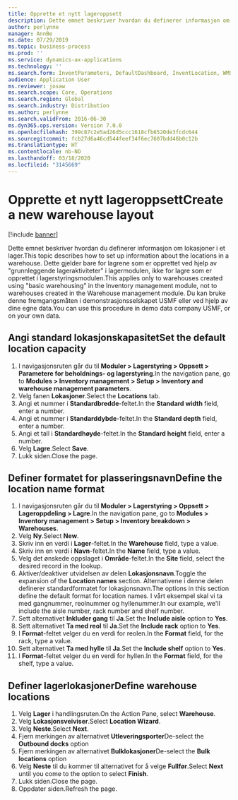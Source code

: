 ```yaml
---
title: Opprette et nytt lageroppsett
description: Dette emnet beskriver hvordan du definerer informasjon om lokasjoner i et lager.
author: perlynne
manager: AnnBe
ms.date: 07/29/2019
ms.topic: business-process
ms.prod: ''
ms.service: dynamics-ax-applications
ms.technology: ''
ms.search.form: InventParameters, DefaultDashboard, InventLocation, WMSLocationWizard
audience: Application User
ms.reviewer: josaw
ms.search.scope: Core, Operations
ms.search.region: Global
ms.search.industry: Distribution
ms.author: perlynne
ms.search.validFrom: 2016-06-30
ms.dyn365.ops.version: Version 7.0.0
ms.openlocfilehash: 399c87c2e5ad26d5ccc1618cfb6520de3fcdc644
ms.sourcegitcommit: fcb27d6a46cd544feef34f6ec7607bdd46b0c12b
ms.translationtype: HT
ms.contentlocale: nb-NO
ms.lasthandoff: 03/18/2020
ms.locfileid: "3145669"
---
```

# <a name="create-a-new-warehouse-layout"></a><span data-ttu-id="2f35d-103">Opprette et nytt lageroppsett</span><span class="sxs-lookup"><span data-stu-id="2f35d-103">Create a new warehouse layout</span></span>

[!include [banner](../../includes/banner.md)]

<span data-ttu-id="2f35d-104">Dette emnet beskriver hvordan du definerer informasjon om lokasjoner i et lager.</span><span class="sxs-lookup"><span data-stu-id="2f35d-104">This topic describes how to set up information about the locations in a warehouse.</span></span> <span data-ttu-id="2f35d-105">Dette gjelder bare for lagrene som er opprettet ved hjelp av "grunnleggende lageraktiviteter" i lagermodulen, ikke for lagre som er opprettet i lagerstyringsmodulen.</span><span class="sxs-lookup"><span data-stu-id="2f35d-105">This applies only to warehouses created using "basic warehousing" in the Inventory management module, not to warehouses created in the Warehouse management module.</span></span> <span data-ttu-id="2f35d-106">Du kan bruke denne fremgangsmåten i demonstrasjonsselskapet USMF eller ved hjelp av dine egne data.</span><span class="sxs-lookup"><span data-stu-id="2f35d-106">You can use this procedure in demo data company USMF, or on your own data.</span></span>


## <a name="set-the-default-location-capacity"></a><span data-ttu-id="2f35d-107">Angi standard lokasjonskapasitet</span><span class="sxs-lookup"><span data-stu-id="2f35d-107">Set the default location capacity</span></span>
1. <span data-ttu-id="2f35d-108">I navigasjonsruten går du til **Moduler > Lagerstyring > Oppsett > Parametere for beholdnings- og lagerstyring**.</span><span class="sxs-lookup"><span data-stu-id="2f35d-108">In the navigation pane, go to **Modules > Inventory management > Setup > Inventory and warehouse management parameters**.</span></span>
2. <span data-ttu-id="2f35d-109">Velg fanen **Lokasjoner**.</span><span class="sxs-lookup"><span data-stu-id="2f35d-109">Select the **Locations** tab.</span></span>
3. <span data-ttu-id="2f35d-110">Angi et nummer i **Standardbredde**-feltet.</span><span class="sxs-lookup"><span data-stu-id="2f35d-110">In the **Standard width** field, enter a number.</span></span>
4. <span data-ttu-id="2f35d-111">Angi et nummer i **Standarddybde**-feltet.</span><span class="sxs-lookup"><span data-stu-id="2f35d-111">In the **Standard depth** field, enter a number.</span></span>
5. <span data-ttu-id="2f35d-112">Angi et tall i **Standardhøyde**-feltet.</span><span class="sxs-lookup"><span data-stu-id="2f35d-112">In the **Standard height** field, enter a number.</span></span>
6. <span data-ttu-id="2f35d-113">Velg **Lagre**.</span><span class="sxs-lookup"><span data-stu-id="2f35d-113">Select **Save**.</span></span>
7. <span data-ttu-id="2f35d-114">Lukk siden.</span><span class="sxs-lookup"><span data-stu-id="2f35d-114">Close the page.</span></span>

## <a name="define-the-location-name-format"></a><span data-ttu-id="2f35d-115">Definer formatet for plasseringsnavn</span><span class="sxs-lookup"><span data-stu-id="2f35d-115">Define the location name format</span></span>
1. <span data-ttu-id="2f35d-116">I navigasjonsruten går du til **Moduler > Lagerstyring > Oppsett > Lageroppdeling > Lagre**.</span><span class="sxs-lookup"><span data-stu-id="2f35d-116">In the navigation pane, go to **Modules > Inventory management > Setup > Inventory breakdown > Warehouses**.</span></span>
2. <span data-ttu-id="2f35d-117">Velg **Ny**.</span><span class="sxs-lookup"><span data-stu-id="2f35d-117">Select **New**.</span></span>
3. <span data-ttu-id="2f35d-118">Skriv inn en verdi i **Lager**-feltet.</span><span class="sxs-lookup"><span data-stu-id="2f35d-118">In the **Warehouse** field, type a value.</span></span>
4. <span data-ttu-id="2f35d-119">Skriv inn en verdi i **Navn**-feltet.</span><span class="sxs-lookup"><span data-stu-id="2f35d-119">In the **Name** field, type a value.</span></span>
5. <span data-ttu-id="2f35d-120">Velg det ønskede oppslaget i **Område**-feltet.</span><span class="sxs-lookup"><span data-stu-id="2f35d-120">In the **Site** field, select the desired record in the lookup.</span></span>
6. <span data-ttu-id="2f35d-121">Aktiver/deaktiver utvidelsen av delen **Lokasjonsnavn**.</span><span class="sxs-lookup"><span data-stu-id="2f35d-121">Toggle the expansion of the **Location names** section.</span></span> <span data-ttu-id="2f35d-122">Alternativene i denne delen definerer standardformatet for lokasjonsnavn.</span><span class="sxs-lookup"><span data-stu-id="2f35d-122">The options in this section define the default format for location names.</span></span> <span data-ttu-id="2f35d-123">I vårt eksempel skal vi ta med gangnummer, reolnummer og hyllenummer.</span><span class="sxs-lookup"><span data-stu-id="2f35d-123">In our example, we'll include the aisle number, rack number and shelf number.</span></span>  
7. <span data-ttu-id="2f35d-124">Sett alternativet **Inkluder gang** til **Ja**.</span><span class="sxs-lookup"><span data-stu-id="2f35d-124">Set the **Include aisle** option to **Yes**.</span></span>
8. <span data-ttu-id="2f35d-125">Sett alternativet **Ta med reol** til **Ja**.</span><span class="sxs-lookup"><span data-stu-id="2f35d-125">Set the **Include rack** option to **Yes**.</span></span> 
9. <span data-ttu-id="2f35d-126">I **Format**-feltet velger du en verdi for reolen.</span><span class="sxs-lookup"><span data-stu-id="2f35d-126">In the **Format** field, for the rack, type a value.</span></span>
10. <span data-ttu-id="2f35d-127">Sett alternativet **Ta med hylle** til **Ja**.</span><span class="sxs-lookup"><span data-stu-id="2f35d-127">Set the **Include shelf** option to **Yes**.</span></span>
11. <span data-ttu-id="2f35d-128">I **Format**-feltet velger du en verdi for hyllen.</span><span class="sxs-lookup"><span data-stu-id="2f35d-128">In the **Format** field, for the shelf, type a value.</span></span>

## <a name="define-warehouse-locations"></a><span data-ttu-id="2f35d-129">Definer lagerlokasjoner</span><span class="sxs-lookup"><span data-stu-id="2f35d-129">Define warehouse locations</span></span>
1. <span data-ttu-id="2f35d-130">Velg **Lager** i handlingsruten.</span><span class="sxs-lookup"><span data-stu-id="2f35d-130">On the Action Pane, select **Warehouse**.</span></span>
2. <span data-ttu-id="2f35d-131">Velg **Lokasjonsveiviser**.</span><span class="sxs-lookup"><span data-stu-id="2f35d-131">Select **Location Wizard**.</span></span>
3. <span data-ttu-id="2f35d-132">Velg **Neste**.</span><span class="sxs-lookup"><span data-stu-id="2f35d-132">Select **Next**.</span></span>
4. <span data-ttu-id="2f35d-133">Fjern merkingen av alternativet **Utleveringsporter**</span><span class="sxs-lookup"><span data-stu-id="2f35d-133">De-select the **Outbound docks** option</span></span>
5. <span data-ttu-id="2f35d-134">Fjern merkingen av alternativet **Bulklokasjoner**</span><span class="sxs-lookup"><span data-stu-id="2f35d-134">De-select the **Bulk locations** option</span></span>
6. <span data-ttu-id="2f35d-135">Velg **Neste** til du kommer til alternativet for å velge **Fullfør**.</span><span class="sxs-lookup"><span data-stu-id="2f35d-135">Select **Next** until you come to the option to select **Finish**.</span></span>
7. <span data-ttu-id="2f35d-136">Lukk siden.</span><span class="sxs-lookup"><span data-stu-id="2f35d-136">Close the page.</span></span>
8. <span data-ttu-id="2f35d-137">Oppdater siden.</span><span class="sxs-lookup"><span data-stu-id="2f35d-137">Refresh the page.</span></span>

